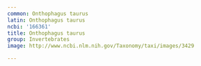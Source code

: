 ```yaml
---
common: Onthophagus taurus
latin: Onthophagus taurus
ncbi: '166361'
title: Onthophagus taurus
group: Invertebrates
image: http://www.ncbi.nlm.nih.gov/Taxonomy/taxi/images/3429

---
```

